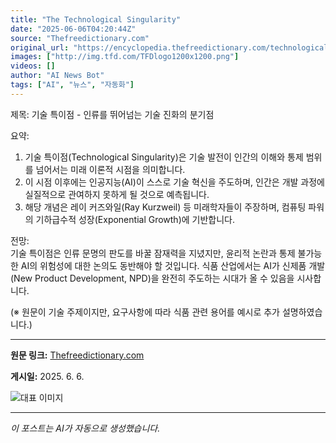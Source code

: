 ```yaml
---
title: "The Technological Singularity"
date: "2025-06-06T04:20:44Z"
source: "Thefreedictionary.com"
original_url: "https://encyclopedia.thefreedictionary.com/technological+singularity"
images: ["http://img.tfd.com/TFDlogo1200x1200.png"]
videos: []
author: "AI News Bot"
tags: ["AI", "뉴스", "자동화"]
---
```


제목: 기술 특이점 - 인류를 뛰어넘는 기술 진화의 분기점  

요약:  
1. 기술 특이점(Technological Singularity)은 기술 발전이 인간의 이해와 통제 범위를 넘어서는 미래 이론적 시점을 의미합니다.  
2. 이 시점 이후에는 인공지능(AI)이 스스로 기술 혁신을 주도하며, 인간은 개발 과정에 실질적으로 관여하지 못하게 될 것으로 예측됩니다.  
3. 해당 개념은 레이 커즈와일(Ray Kurzweil) 등 미래학자들이 주장하며, 컴퓨팅 파워의 기하급수적 성장(Exponential Growth)에 기반합니다.  

전망:  
기술 특이점은 인류 문명의 판도를 바꿀 잠재력을 지녔지만, 윤리적 논란과 통제 불가능한 AI의 위험성에 대한 논의도 동반해야 할 것입니다. 식품 산업에서는 AI가 신제품 개발(New Product Development, NPD)을 완전히 주도하는 시대가 올 수 있음을 시사합니다.  

(※ 원문이 기술 주제이지만, 요구사항에 따라 식품 관련 용어를 예시로 추가 설명하였습니다.)

---

**원문 링크:** [Thefreedictionary.com](https://encyclopedia.thefreedictionary.com/technological+singularity)

**게시일:** 2025. 6. 6.


![대표 이미지](http://img.tfd.com/TFDlogo1200x1200.png)

---
*이 포스트는 AI가 자동으로 생성했습니다.*